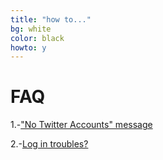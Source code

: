 ```yaml
---
title: "how to..."
bg: white
color: black
howto: y
---
```


# FAQ

1.-["No Twitter Accounts" message](./faq#add-account)

2.-[Log in troubles?](./faq#login)
